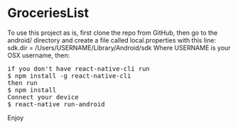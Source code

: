 # GroceriesList
To use this project as is, first clone the repo from GitHub, 
then go to the android/ directory and create a file called local.properties with this line:
sdk.dir = /Users/USERNAME/Library/Android/sdk
Where USERNAME is your OSX username, then:
<pre>if you don't have react-native-cli run 
$ npm install -g react-native-cli
then run
$ npm install
Connect your device
$ react-native run-android</pre>
Enjoy
